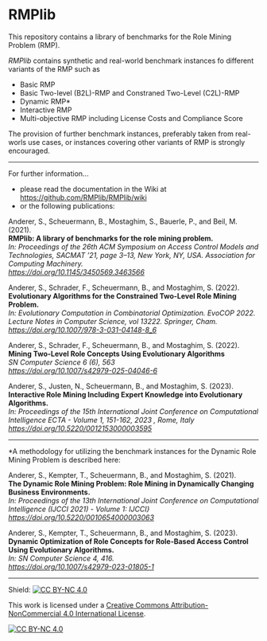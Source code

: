 # RMPlib

This repository contains a library of benchmarks for the Role Mining Problem (RMP). 
 
_RMPlib_ contains synthetic and real-world benchmark instances fo different variants of the RMP such as
- Basic RMP
- Basic Two-level (B2L)-RMP and Constraned Two-Level (C2L)-RMP
- Dynamic RMP*
- Interactive RMP
- Multi-objective RMP including License Costs and Compliance Score  

The provision of further benchmark instances, preferably taken from real-worls use cases, or instances covering other variants of RMP is strongly encouraged.

***

For further information...
- please read the documentation in the Wiki at https://github.com/RMPlib/RMPlib/wiki
- or the following publications:


Anderer, S., Scheuermann, B., Mostaghim, S., Bauerle, P., and Beil, M. (2021).    
**RMPlib: A library of benchmarks for the role mining problem.**    
_In: Proceedings of the 26th ACM Symposium on Access Control Models and Technologies, SACMAT ’21, page 3–13, New York, NY, USA. Association for Computing Machinery._    
_https://doi.org/10.1145/3450569.3463566_ 

Anderer, S., Schrader, F., Scheuermann, B., and Mostaghim, S. (2022).   
**Evolutionary Algorithms for the Constrained Two-Level Role Mining Problem.**  
_In: Evolutionary Computation in Combinatorial Optimization. EvoCOP 2022. Lecture Notes in Computer Science, vol 13222. Springer, Cham._   
_https://doi.org/10.1007/978-3-031-04148-8_6_

Anderer, S., Schrader, F., Scheuermann, B., and Mostaghim, S. (2022).    
**Mining Two-Level Role Concepts Using Evolutionary Algorithms**    
_SN Computer Science 6 (6), 563_   
_https://doi.org/10.1007/s42979-025-04046-6_

Anderer, S., Justen, N., Scheuermann, B., and Mostaghim, S. (2023).   
**Interactive Role Mining Including Expert Knowledge into Evolutionary Algorithms.**    
_In: Proceedings of the 15th International Joint Conference on Computational Intelligence ECTA - Volume 1, 151-162, 2023 , Rome, Italy_   
_https://doi.org/10.5220/0012153000003595_   
***

*A methodology for utilizing the benchmark instances for the Dynamic Role Mining Problem is described here:   

Anderer, S., Kempter, T., Scheuermann, B., and Mostaghim, S. (2021).    
**The Dynamic Role Mining Problem: Role Mining in Dynamically Changing Business Environments.**   
_In: Proceedings of the 13th International Joint Conference on Computational Intelligence (IJCCI 2021) - Volume 1: IJCCI}_   
_https://doi.org/10.5220/0010654000003063_
   
Anderer, S., Kempter, T., Scheuermann, B., and Mostaghim, S. (2023).      
**Dynamic Optimization of Role Concepts for Role-Based Access Control Using Evolutionary Algorithms.**   
_In: SN Computer Science 4, 416._    
_https://doi.org/10.1007/s42979-023-01805-1_   

***

Shield: [![CC BY-NC 4.0][cc-by-nc-shield]][cc-by-nc]
 
This work is licensed under a
[Creative Commons Attribution-NonCommercial 4.0 International License][cc-by-nc].
 
[![CC BY-NC 4.0][cc-by-nc-image]][cc-by-nc]
 
[cc-by-nc]: https://creativecommons.org/licenses/by-nc/4.0/
[cc-by-nc-image]: https://licensebuttons.net/l/by-nc/4.0/88x31.png
[cc-by-nc-shield]: https://img.shields.io/badge/License-CC%20BY--NC%204.0-lightgrey.svg


